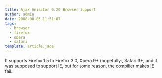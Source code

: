 ```yaml
---
title: Ajax Animator 0.20 Browser Support
author: admin
date: 2008-08-05 11:51:07
tags: 
  - browser
  - firefox
  - opera
  - safari
template: article.jade
---
```


It supports Firefox 1.5 to Firefox 3.0, Opera 9+ (hopefully), Safari 3+, and it was supposed to support IE, but for some reason, the compilier makes IE fail.
